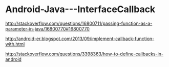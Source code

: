 # Android-Java---InterfaceCallback

http://stackoverflow.com/questions/16800711/passing-function-as-a-parameter-in-java/16800770#16800770

http://android-er.blogspot.com/2013/09/implement-callback-function-with.html

http://stackoverflow.com/questions/3398363/how-to-define-callbacks-in-android
